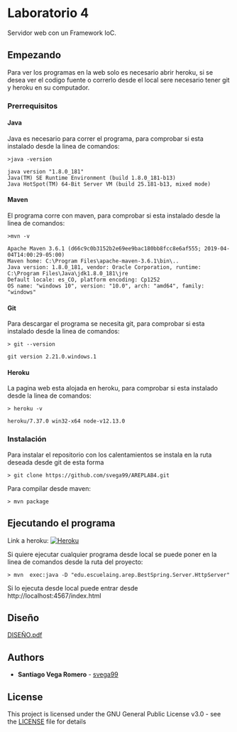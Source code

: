 # Laboratorio 4

Servidor web con un Framework IoC.

## Empezando

Para ver los programas en la web solo es necesario abrir heroku, si se desea ver el codigo fuente o correrlo desde el local sere necesario tener git y heroku en su computador.

### Prerrequisitos

#### Java
 Java es necesario para correr el programa, para comprobar si esta instalado desde la linea de comandos:

```
>java -version

java version "1.8.0_181"
Java(TM) SE Runtime Environment (build 1.8.0_181-b13)
Java HotSpot(TM) 64-Bit Server VM (build 25.181-b13, mixed mode)
```

#### Maven
El programa corre con maven, para comprobar si esta instalado desde la linea de comandos:

```
>mvn -v

Apache Maven 3.6.1 (d66c9c0b3152b2e69ee9bac180bb8fcc8e6af555; 2019-04-04T14:00:29-05:00)
Maven home: C:\Program Files\apache-maven-3.6.1\bin\..
Java version: 1.8.0_181, vendor: Oracle Corporation, runtime: C:\Program Files\Java\jdk1.8.0_181\jre
Default locale: es_CO, platform encoding: Cp1252
OS name: "windows 10", version: "10.0", arch: "amd64", family: "windows"
```

#### Git
Para descargar el programa se necesita git, para comprobar si esta instalado desde la linea de comandos:

```
> git --version

git version 2.21.0.windows.1
```

#### Heroku
La pagina web esta alojada en heroku, para comprobar si esta instalado desde la linea de comandos:

```
> heroku -v

heroku/7.37.0 win32-x64 node-v12.13.0

```

### Instalación

Para instalar el repositorio con los calentamientos se instala en la ruta deseada desde git de esta forma

```
> git clone https://github.com/svega99/AREPLAB4.git

```

Para compilar desde maven:

```
> mvn package
```
 
## Ejecutando el programa

Link a heroku: 
[![Heroku](https://camo.githubusercontent.com/be46aee4f8d55e322c3e7db60ea23a4deb5427c9/68747470733a2f2f6865726f6b752d62616467652e6865726f6b756170702e636f6d2f3f6170703d6865726f6b752d6261646765)](https://boiling-journey-94212.herokuapp.com/index.html)


Si quiere ejecutar cualquier programa desde local se puede poner en la linea de comandos desde la ruta del proyecto:

```
> mvn  exec:java -D "edu.escuelaing.arep.BestSpring.Server.HttpServer"

```
 Si lo ejecuta desde local puede entrar desde http://localhost:4567/index.html


## Diseño

[DISEÑO.pdf](DISEÑO.pdf)

## Authors

* **Santiago Vega Romero**  - [svega99](https://github.com/svega99)

## License

This project is licensed under the GNU General Public License v3.0 - see the [LICENSE](LICENSE) file for details
